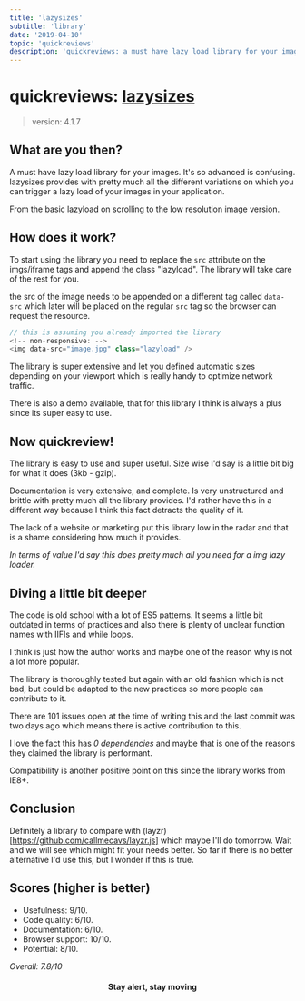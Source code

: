 ```yaml
---
title: 'lazysizes'
subtitle: 'library'
date: '2019-04-10'
topic: 'quickreviews'
description: 'quickreviews: a must have lazy load library for your images. It's so advanced is confusing.'
---
```


# quickreviews: [lazysizes](https://github.com/aFarkas/lazysizes)

> version: 4.1.7

## What are you then?

A must have lazy load library for your images. It's so advanced is confusing. lazysizes provides with pretty much all the different variations on which you can trigger a lazy load of your images in your application.

From the basic lazyload on scrolling to the low resolution image version.

## How does it work?

To start using the library you need to replace the `src` attribute on the imgs/iframe tags and append the class "lazyload". The library will take care of the rest for you.

the src of the image needs to be appended on a different tag called `data-src` which later will be placed on the regular `src` tag so the browser can request the resource.

```javascript
// this is assuming you already imported the library
<!-- non-responsive: -->
<img data-src="image.jpg" class="lazyload" />
```

The library is super extensive and let you defined automatic sizes depending on your viewport which is really handy to optimize network traffic.

There is also a demo available, that for this library I think is always a plus since its super easy to use.

## Now quickreview!

The library is easy to use and super useful. Size wise I'd say is a little bit big for what it does (3kb - gzip). 

Documentation is very extensive, and complete. Is very unstructured and brittle with pretty much all the library provides. I'd rather have this in a different way because I think this fact detracts the quality of it.

The lack of a website or marketing put this library low in the radar and that is a shame considering how much it provides.

*In terms of value I'd say this does pretty much all you need for a img lazy loader.*


## Diving a little bit deeper

The code is old school with a lot of ES5 patterns. It seems a little bit outdated in terms of practices and also there is plenty of unclear function names with IIFIs and while loops. 

I think is just how the author works and maybe one of the reason why is not a lot more popular. 

The library is thoroughly tested but again with an old fashion which is not bad, but could be adapted to the new practices so more people can contribute to it.

There are 101 issues open at the time of writing this and the last commit was two days ago which means there is active contribution to this.

I love the fact this has *0 dependencies* and maybe that is one of the reasons they claimed the library is performant.

Compatibility is another positive point on this since the library works from IE8+.

## Conclusion

Definitely a library to compare with (layzr)[https://github.com/callmecavs/layzr.js] which maybe I'll do tomorrow. Wait and we will see which might fit your needs better. So far if there is no better alternative I'd use this, but I wonder if this is true.

## Scores (higher is better)

- Usefulness: 9/10.
- Code quality: 6/10.
- Documentation: 6/10.
- Browser support: 10/10.
- Potential: 8/10.

_Overall: 7.8/10_

<h4 align="center" styles="text-weight: bold">
  Stay alert, stay moving
</h4>
